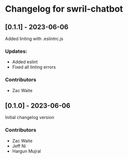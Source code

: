 # Changelog for swril-chatbot


## [0.1.1] - 2023-06-06
Added linting with .eslintrc.js
### Updates:
- Added eslint
- Fixed all linting errors
### Contributors
- Zac Waite

## [0.1.0] - 2023-06-06
Initial changelog version
### Contributors
- Zac Waite
- Jeff Ni
- Hargun Mujral
